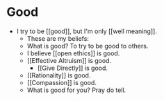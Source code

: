 # Good

- I try to be [[good]], but I'm only [[well meaning]].
  - These are my beliefs:
  - What is good? To try to be good to others.
  - I believe [[open ethics]] is good.
  - [[Effective Altruism]] is good.
    - [[Give Directly]] is good.
  - [[Rationality]] is good.
  - [[Compassion]] is good.
  - What is good for you? Pray do tell.

